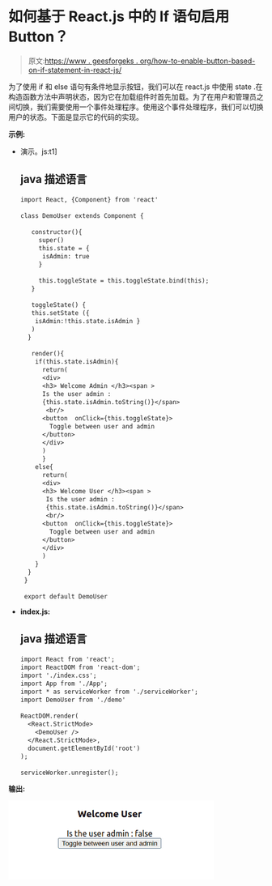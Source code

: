 # 如何基于 React.js 中的 If 语句启用 Button？

> 原文:[https://www . geesforgeks . org/how-to-enable-button-based-on-if-statement-in-react-js/](https://www.geeksforgeeks.org/how-to-enable-button-based-on-if-statement-in-react-js/)

为了使用 if 和 else 语句有条件地显示按钮，我们可以在 react.js 中使用 state .在构造函数方法中声明状态，因为它在加载组件时首先加载。为了在用户和管理员之间切换，我们需要使用一个事件处理程序。使用这个事件处理程序，我们可以切换用户的状态。下面是显示它的代码的实现。

**示例:**

*   演示。js:t1]

    ## java 描述语言

    ```
    import React, {Component} from 'react'

    class DemoUser extends Component {

       constructor(){
         super()
         this.state = {
          isAdmin: true
         }

         this.toggleState = this.toggleState.bind(this);
       }

       toggleState() {
       this.setState ({
        isAdmin:!this.state.isAdmin }
       )
      } 

       render(){
        if(this.state.isAdmin){
          return(
          <div>
          <h3> Welcome Admin </h3><span > 
          Is the user admin : 
          {this.state.isAdmin.toString()}</span>
           <br/>
          <button  onClick={this.toggleState}>
            Toggle between user and admin
          </button>    
          </div>
          )
          }
        else{
          return(
          <div>
          <h3> Welcome User </h3><span >
           Is the user admin : 
           {this.state.isAdmin.toString()}</span>
           <br/>
          <button  onClick={this.toggleState}>
            Toggle between user and admin
          </button>    
          </div>
          )          
        }       
      }
     }

     export default DemoUser
    ```

*   **index.js:**

    ## java 描述语言

    ```
    import React from 'react';
    import ReactDOM from 'react-dom';
    import './index.css';
    import App from './App';
    import * as serviceWorker from './serviceWorker';
    import DemoUser from './demo'

    ReactDOM.render(
      <React.StrictMode>
        <DemoUser />
      </React.StrictMode>,
      document.getElementById('root')
    );

    serviceWorker.unregister();
    ```

**输出:**

![](img/c3f3cb0b38836e704529b21698e7bb69.png)